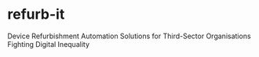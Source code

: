 # refurb-it
Device Refurbishment Automation Solutions for Third-Sector Organisations Fighting Digital Inequality
